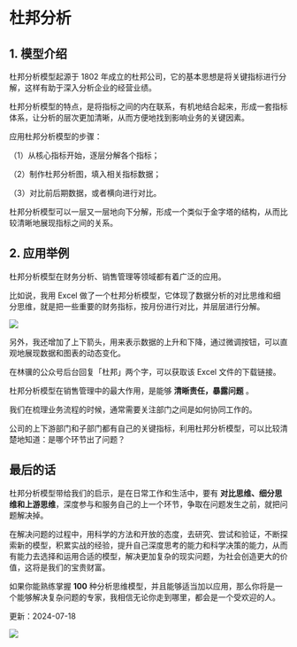 # 杜邦分析

## **1. 模型介绍**

杜邦分析模型起源于 1802 年成立的杜邦公司，它的基本思想是将关键指标进行分解，这样有助于深入分析企业的经营业绩。

杜邦分析模型的特点，是将指标之间的内在联系，有机地结合起来，形成一套指标体系，让分析的层次更加清晰，从而方便地找到影响业务的关键因素。

应用杜邦分析模型的步骤：

（1）从核心指标开始，逐层分解各个指标；

（2）制作杜邦分析图，填入相关指标数据；

（3）对比前后期数据，或者横向进行对比。

杜邦分析模型可以一层又一层地向下分解，形成一个类似于金字塔的结构，从而比较清晰地展现指标之间的关系。

## **2. 应用举例**

杜邦分析模型在财务分析、销售管理等领域都有着广泛的应用。

比如说，我用 Excel 做了一个杜邦分析模型，它体现了数据分析的对比思维和细分思维，就是把一些重要的财务指标，按月份进行对比，并层层进行分解。

![](https://mmbiz.qpic.cn/mmbiz_jpg/giaycic3UNwo3eQzjbH0JHQxia8ZAGRyKuSkRb4ia0tIPEJTGY3rEBFibI0UgFU1NuuVwP9xyfhxT2Zq32OiapytJoWg/640?wx_fmt=jpeg) 

另外，我还增加了上下箭头，用来表示数据的上升和下降，通过微调按钮，可以直观地展现数据和图表的动态变化。

在林骥的公众号后台回复「杜邦」两个字，可以获取该 Excel 文件的下载链接。

杜邦分析模型在销售管理中的最大作用，是能够 **清晰责任，暴露问题** 。

我们在梳理业务流程的时候，通常需要关注部门之间是如何协同工作的。

公司的上下游部门和子部门都有自己的关键指标，利用杜邦分析模型，可以比较清楚地知道：是哪个环节出了问题？

## **最后的话**

杜邦分析模型带给我们的启示，是在日常工作和生活中，要有 **对比思维、细分思维和上游思维**，深度参与和服务自己的上一个环节，争取在问题发生之前，就把问题解决掉。

在解决问题的过程中，用科学的方法和开放的态度，去研究、尝试和验证，不断探索新的模型，积累实战的经验，提升自己深度思考的能力和科学决策的能力，从而有能力去选择和运用合适的模型，解决更加复杂的现实问题，为社会创造更大的价值，这将是我们的宝贵财富。

如果你能熟练掌握 **100** 种分析思维模型，并且能够适当加以应用，那么你将是一个能够解决复杂问题的专家，我相信无论你走到哪里，都会是一个受欢迎的人。

更新：2024-07-18

![](https://visitor-badge.laobi.icu/badge?page_id=sjhfx.linji&left_text=PageViews&right_color=%2300589F)